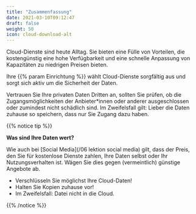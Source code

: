 ```yaml
---
title: "Zusammenfassung"
date: 2021-03-10T09:12:47
draft: false
weight: 50
icon: cloud-download-alt
---
```

Cloud-Dienste sind heute Alltag. Sie bieten eine Fülle von Vorteilen, die kostengünstig eine hohe Verfügbarkeit und eine schnelle Anpassung von Kapazitäten zu niedrigen Preisen bieten.

Ihre {{% param Einrichtung %}} wählt Cloud-Dienste sorgfältig aus und sorgt sich aktiv um die Sicherheit der Daten.

Vertrauen Sie Ihre privaten Daten Dritten an, sollten Sie prüfen, ob die Zugangsmöglichkeiten der Anbieter*innen oder anderer ausgeschlossen oder zumindest nicht schädlich sind. Im Zweifelsfall gilt: Lieber die Daten zuhause so speichern, dass nur Sie Zugang dazu haben.

{{% notice tip %}}

**Was sind Ihre Daten wert?**

Wie auch bei [Social Media](/06 lektion social media) gilt, dass der Preis, den Sie für kostenlose Dienste zahlen, Ihre Daten selbst oder Ihr Nutzungsverhalten ist. Wägen Sie dies gegen (vermeintlich) günstige Angebote ab.

- Verschlüsseln Sie möglichst Ihre Cloud-Daten!
- Halten Sie Kopien zuhause vor!
- Im Zweifelsfall: Datei nicht in die Cloud.

{{% /notice %}}